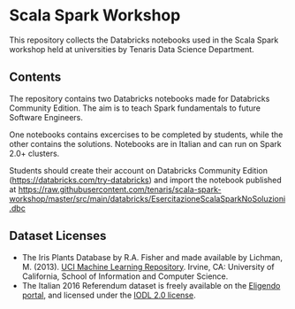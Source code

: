# Scala Spark Workshop
This repository collects the Databricks notebooks used in the Scala Spark workshop held at universities
by Tenaris Data Science Department.

## Contents
The repository contains two Databricks notebooks made for Databricks Community Edition. The aim is to teach Spark fundamentals to future Software Engineers.

One notebooks contains excercises to be completed by students, while the other contains the solutions. Notebooks are in Italian and can run on Spark 2.0+ clusters.

Students should create their account on Databricks Community Edition (https://databricks.com/try-databricks) and import the notebook published at https://raw.githubusercontent.com/tenaris/scala-spark-workshop/master/src/main/databricks/EsercitazioneScalaSparkNoSoluzioni.dbc

## Dataset Licenses
* The Iris Plants Database by R.A. Fisher and made available by Lichman, M. (2013). [UCI Machine Learning Repository](http://archive.ics.uci.edu/ml). Irvine, CA: University of California, School of Information and Computer Science. 
* The Italian 2016 Referendum dataset is freely available on the [Eligendo portal](http://elezioni.interno.it/opendata.html), and licensed under the [IODL 2.0 license](https://www.dati.gov.it/content/italian-open-data-license-v20).
